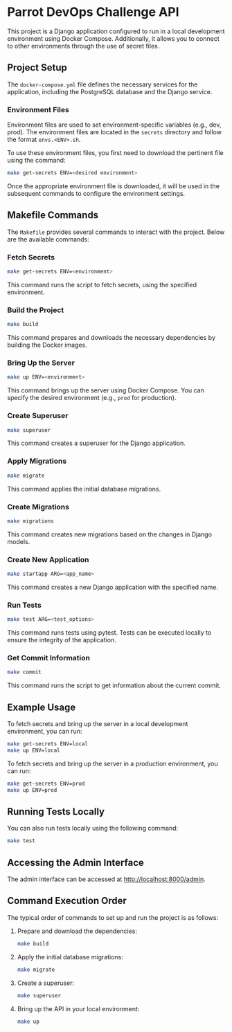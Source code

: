 
# Parrot DevOps Challenge API

This project is a Django application configured to run in a local development environment using Docker Compose. Additionally, it allows you to connect to other environments through the use of secret files.

## Project Setup

The `docker-compose.yml` file defines the necessary services for the application, including the PostgreSQL database and the Django service.

### Environment Files

Environment files are used to set environment-specific variables (e.g., dev, prod). The environment files are located in the `secrets` directory and follow the format `envs.<ENV>.sh`.

To use these environment files, you first need to download the pertinent file using the command:

```sh
make get-secrets ENV=<desired environment>
```

Once the appropriate environment file is downloaded, it will be used in the subsequent commands to configure the environment settings.

## Makefile Commands

The `Makefile` provides several commands to interact with the project. Below are the available commands:

### Fetch Secrets

```sh
make get-secrets ENV=<environment>
```

This command runs the script to fetch secrets, using the specified environment.

### Build the Project

```sh
make build
```

This command prepares and downloads the necessary dependencies by building the Docker images.

### Bring Up the Server

```sh
make up ENV=<environment>
```

This command brings up the server using Docker Compose. You can specify the desired environment (e.g., `prod` for production).

### Create Superuser

```sh
make superuser
```

This command creates a superuser for the Django application.

### Apply Migrations

```sh
make migrate
```

This command applies the initial database migrations.

### Create Migrations

```sh
make migrations
```

This command creates new migrations based on the changes in Django models.

### Create New Application

```sh
make startapp ARG=<app_name>
```

This command creates a new Django application with the specified name.

### Run Tests

```sh
make test ARG=<test_options>
```

This command runs tests using pytest. Tests can be executed locally to ensure the integrity of the application.

### Get Commit Information

```sh
make commit
```

This command runs the script to get information about the current commit.

## Example Usage

To fetch secrets and bring up the server in a local development environment, you can run:

```sh
make get-secrets ENV=local
make up ENV=local
```

To fetch secrets and bring up the server in a production environment, you can run:

```sh
make get-secrets ENV=prod
make up ENV=prod
```

## Running Tests Locally

You can also run tests locally using the following command:

```sh
make test
```

## Accessing the Admin Interface

The admin interface can be accessed at [http://localhost:8000/admin](http://localhost:8000/admin).

## Command Execution Order

The typical order of commands to set up and run the project is as follows:

1. Prepare and download the dependencies:
   ```sh
   make build
   ```

2. Apply the initial database migrations:
   ```sh
   make migrate
   ```

3. Create a superuser:
   ```sh
   make superuser
   ```

4. Bring up the API in your local environment:
   ```sh
   make up
   ```

